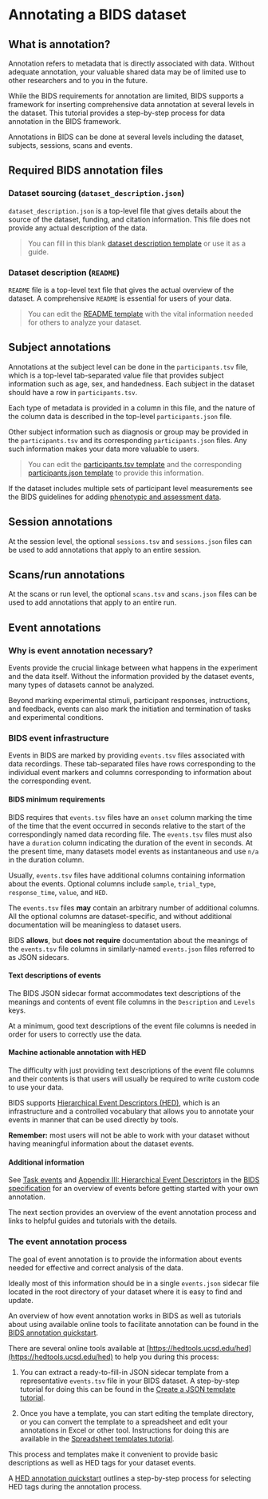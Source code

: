 # Annotating a BIDS dataset

## What is annotation?

Annotation refers to metadata that is directly associated with  data.
Without adequate annotation, your valuable shared data may be of limited
use to other researchers and to you in the future.

While the BIDS requirements for annotation are limited,
BIDS supports a framework for inserting comprehensive
data annotation at several levels in the dataset.
This tutorial provides a step-by-step process for data annotation in the BIDS framework.

Annotations in BIDS can be done at several levels including the dataset, subjects, sessions, scans and events.

## Required BIDS annotation files

### Dataset sourcing (`dataset_description.json`)

`dataset_description.json` is a top-level file that gives details about the source of the dataset,
funding, and citation information.
This file does not provide any actual description of the data.

> You can fill in this blank [dataset description template](https://raw.githubusercontent.com/bids-standard/bids-starter-kit/main/templates/dataset_description.json) or use it as a guide.

### Dataset description (`README`)
`README` file is a top-level text file that gives the actual overview of the dataset.
A comprehensive `README` is essential for users of your data.

> You can edit the [README template](https://raw.githubusercontent.com/bids-standard/bids-starter-kit/main/templates/README.MD) with the vital information needed for others to analyze your dataset.

## Subject annotations
Annotations at the subject level can be done in the `participants.tsv` file,
which is a top-level tab-separated value file that provides
subject information such as age, sex, and handedness.
Each subject in the dataset should have a row in `participants.tsv`.

Each type of metadata is provided in a column in this file,
and the nature of the column data is described in the top-level
`participants.json` file.

Other subject information such as diagnosis or group may be provided
in the `participants.tsv` and its corresponding `participants.json` files.
Any such information makes your data more valuable to users.

> You can edit the [participants.tsv template](https://raw.githubusercontent.com/bids-standard/bids-starter-kit/main/templates/participants.tsv) and the corresponding
[participants.json template](https://raw.githubusercontent.com/bids-standard/bids-starter-kit/main/templates/participants.json)
to provide this information.

If the dataset includes multiple sets of participant level measurements see the BIDS guidelines
for adding [phenotypic and assessment data](https://bids-specification.readthedocs.io/en/stable/03-modality-agnostic-files.html#phenotypic-and-assessment-data).

## Session annotations

At the session level, the optional `sessions.tsv` and `sessions.json` files can be used to add
annotations that apply to an entire session.

## Scans/run annotations

At the scans or run level, the optional `scans.tsv` and `scans.json` files can be used to add
annotations that apply to an entire run.

## Event annotations

### Why is event annotation necessary?
Events provide the crucial linkage between what happens in the experiment
and the data itself.
Without the information provided by the dataset events,
many types of datasets cannot be analyzed.

Beyond marking experimental stimuli, participant responses, instructions,
and feedback, events can also mark the initiation and termination of tasks and experimental conditions.

### BIDS event infrastructure

Events in BIDS are marked by providing `events.tsv` files associated with data recordings.
These tab-separated files have rows corresponding to the individual event markers and
columns corresponding to information about the corresponding event.

#### BIDS minimum requirements
BIDS requires that `events.tsv` files have an `onset` column marking the
time of the time that the event occurred in seconds relative to the start
of the correspondingly named data recording file.
The `events.tsv` files must also have a `duration` column indicating
the duration of the event in seconds.
At the present time, many datasets model events as instantaneous
and use `n/a` in the duration column.

Usually, `events.tsv` files have additional columns containing
information about the events. Optional columns include `sample`,
`trial_type`, `response_time`, `value`, and `HED`.

The `events.tsv` files **may** contain an arbitrary number of additional columns.
All the optional columns are dataset-specific,
and without additional documentation will be meaningless to dataset users.

BIDS **allows**, but **does not require** documentation about the meanings
of the `events.tsv` file columns in similarly-named
`events.json` files referred to as JSON sidecars.

#### Text descriptions of events
The BIDS JSON sidecar format accommodates text descriptions of the meanings
and contents of event file columns in the
`Description` and `Levels` keys.

At a minimum, good text descriptions of the event file columns is needed in order
for users to correctly use the data.

#### Machine actionable annotation with HED

The difficulty with just providing text descriptions of the
event file columns and their contents is that users will usually
be required to write custom code to use your data.

BIDS supports [Hierarchical Event Descriptors (HED)](https://hed-examples.readthedocs.io/en/latest/index.html),
which is an infrastructure and a controlled vocabulary that allows you to
annotate your events in manner that can be used directly by tools.

**Remember:** most users will not be able to work with your dataset
without having meaningful information about the dataset events.

#### Additional information
See [Task events](https://bids-specification.readthedocs.io/en/stable/04-modality-specific-files/05-task-events.html) and
[Appendix III: Hierarchical Event Descriptors](https://bids-specification.readthedocs.io/en/stable/99-appendices/03-hed.html)
in the [BIDS specification](https://bids-specification.readthedocs.io/en/stable/)
for an overview of events before getting started with your own annotation.

The next section provides an overview of the event annotation process
and links to helpful guides and tutorials with the details.

### The event annotation process

The goal of event annotation is to provide the information about events
needed for effective and correct analysis of the data.

Ideally most of this information should be in a single `events.json` sidecar file
located in the root directory of your dataset
where it is easy to find and update.

An overview of how event annotation works in BIDS as well as tutorials
about using available online tools to facilitate annotation can be found in the
[BIDS annotation quickstart](https://hed-examples.readthedocs.io/en/latest/BidsAnnotationQuickstart.html).

There are several online tools available at
[https://hedtools.ucsd.edu/hed](https://hedtools.ucsd.edu/hed)
to help you during this process:

1. You can extract a ready-to-fill-in JSON sidecar template
from a representative `events.tsv` file in your BIDS dataset.
A step-by-step tutorial for doing this can be found in the
[Create a JSON template tutorial](https://hed-examples.readthedocs.io/en/latest/BidsAnnotationQuickstart.html#create-a-json-template).

2. Once you have a template, you can start editing the template directory,
or you can convert the template to a spreadsheet and edit your
annotations in Excel or other tool.
Instructions for doing this are available in the
[Spreadsheet templates tutorial](https://hed-examples.readthedocs.io/en/latest/BidsAnnotationQuickstart.html#spreadsheet-templates).

This process and templates make it convenient to provide basic
descriptions as well as HED tags for your dataset events.

A [HED annotation quickstart](https://hed-examples.readthedocs.io/en/latest/HedAnnotationQuickstart.html)
outlines a step-by-step process for selecting HED tags during the annotation process.
